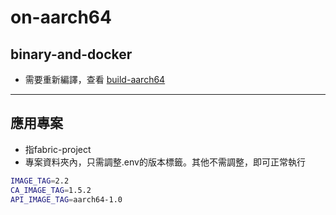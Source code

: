 # on-aarch64

## binary-and-docker
* 需要重新編譯，查看 [build-aarch64](build-aarch64)

---

## 應用專案
* 指fabric-project
* 專案資料夾內，只需調整.env的版本標籤。其他不需調整，即可正常執行
```sh
IMAGE_TAG=2.2
CA_IMAGE_TAG=1.5.2
API_IMAGE_TAG=aarch64-1.0
```

